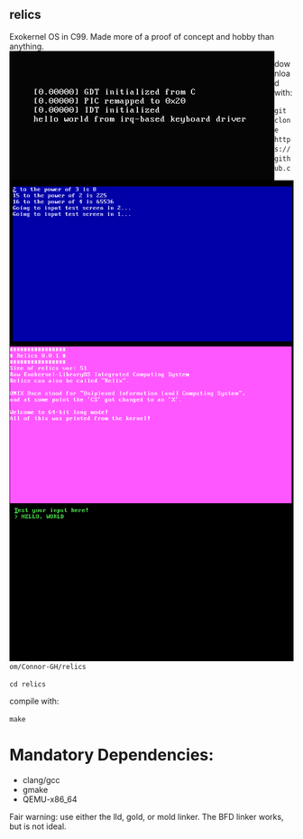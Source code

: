 ## relics
 Exokernel OS in C99. Made more of a proof of concept and hobby than anything.
<img src="pictures/screen4.png" align="left">
<img src="pictures/screen1.png" align="left">
<img src="pictures/screen2.png" align="right">
<img src="pictures/screen3.png" align="right">

download with:

``git clone https://github.com/Connor-GH/relics``

``cd relics``

compile with:

``make``


# Mandatory Dependencies:
- clang/gcc
- gmake
- QEMU-x86_64

Fair warning: use either the lld, gold, or mold linker.
The BFD linker works, but is not ideal.
